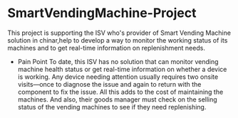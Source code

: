  # SmartVendingMachine-Project
This project is supporting the ISV who's provider of Smart Vending Machine solution in chinar,help to develop a way to monitor the working status of its machines and to get real-time information on replenishment needs.

- Pain Point
To date, this ISV has no solution that can monitor vending machine health status or get real-time information on whether a device is working. Any device needing attention usually requires two onsite visits—once to diagnose the issue and again to return with the component to fix the issue. All this adds to the cost of maintaining the machines. And also, their goods manager must check on the selling status of the vending machines to see if they need replenishing. 
